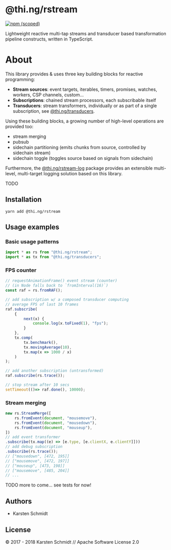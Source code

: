 # @thi.ng/rstream

[![npm (scoped)](https://img.shields.io/npm/v/@thi.ng/rstream.svg)](https://www.npmjs.com/package/@thi.ng/rstream)

Lightweight reactive multi-tap streams and transducer based transformation
pipeline constructs, written in TypeScript.

# About

This library provides & uses three key building blocks for reactive programming:

- **Stream sources**: event targets, iterables, timers, promises, watches, workers, CSP channels, custom...
- **Subscriptions**: chained stream processors, each subscribable itself
- **Transducers**: stream transformers, individually or as part of a single subscription, see [@thi.ng/transducers](https://github.com/thi-ng/umbrella/tree/master/packages/transducers).

Using these building blocks, a growing number of high-level operations are provided too:

- stream merging
- pubsub
- sidechain partitioning (emits chunks from source, controlled by sidechain stream)
- sidechain toggle (toggles source based on signals from sidechain)

Furthermore, the
[@thi.ng/rstream-log](https://github.com/thi-ng/umbrella/tree/master/packages/rstream-log)
package provides an extensible multi-level, multi-target logging solution based
on this library.

TODO

## Installation

```
yarn add @thi.ng/rstream
```

## Usage examples

### Basic usage patterns

```typescript
import * as rs from "@thi.ng/rstream";
import * as tx from "@thi.ng/transducers";
```

### FPS counter

```typescript
// requestAnimationFrame() event stream (counter)
// (in Node falls back to `fromInterval(16)`)
const raf = rs.fromRAF();

// add subscription w/ a composed transducer computing
// average FPS of last 10 frames
raf.subscribe(
    {
        next(x) {
            console.log(x.toFixed(1), "fps");
        }
    },
    tx.comp(
        tx.benchmark(),
        tx.movingAverage(10),
        tx.map(x => 1000 / x)
    )
);

// add another subscription (untransformed)
raf.subscribe(rs.trace());

// stop stream after 10 secs
setTimeout(()=> raf.done(), 10000);
```

### Stream merging

```typescript
new rs.StreamMerge([
    rs.fromEvent(document, "mousemove"),
    rs.fromEvent(document, "mousedown"),
    rs.fromEvent(document, "mouseup"),
])
// add event transformer
.subscribe(tx.map((e) => [e.type, [e.clientX, e.clientY]]))
// add debug subscription
.subscribe(rs.trace());
// ["mousedown", [472, 195]]
// ["mousemove", [472, 197]]
// ["mouseup", [473, 198]]
// ["mousemove", [485, 204]]
// ...
```

TODO more to come... see tests for now!

## Authors

- Karsten Schmidt

## License

&copy; 2017 - 2018 Karsten Schmidt // Apache Software License 2.0
